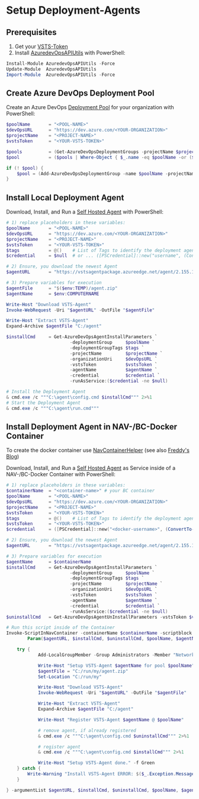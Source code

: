 # Setup Deployment-Agents

## Prerequisites

1) Get your [VSTS-Token](https://docs.microsoft.com/en-us/azure/devops/organizations/accounts/use-personal-access-tokens-to-authenticate?view=azure-devops)
1) Install [AzuredevOpsAPIUtils](https://www.powershellgallery.com/packages/AzureDevOpsAPIUtils) with PowerShell:

```PowerShell
Install-Module AzuredevOpsAPIUtils -Force
Update-Module  AzuredevOpsAPIUtils
Import-Module  AzuredevOpsAPIUtils -Force
```

## Create Azure DevOps Deployment Pool

Create an Azure DevOps [Deployment Pool](https://docs.microsoft.com/en-us/azure/devops/pipelines/release/deployment-groups/?view=azure-devops) for your organization with PowerShell:

```PowerShell
$poolName       = "<POOL-NAME>"
$devOpsURL      = "https://dev.azure.com/<YOUR-ORGANIZATION>"
$projectName    = "<PROJECT-NAME>"
$vstsToken      = "<YOUR-VSTS-TOKEN>"

$pools          = (Get-AzureDevOpsDeploymentGroups -projectName $projectName -organizationUri $devOpsURL -vstsToken $vstsToken)
$pool           = ($pools | Where-Object { $_.name -eq $poolName -or ($_.pool -and $_.pool.name -eq "$projectName-$poolName") } | Select-Object -First 1).pool

if (! $pool) {
    $pool = (Add-AzureDevOpsDeploymentGroup -name $poolName -projectName $projectName -organizationUri $devOpsURL -vstsToken $vstsToken).pool
}
```

## Install Local Deployment Agent

Download, Install, and Run a [Self Hosted Agent](https://docs.microsoft.com/en-us/azure/devops/pipelines/agents/v2-windows?view=azure-devops) with PowerShell:

```PowerShell
# 1) replace placeholders in these variables:
$poolName       = "<POOL-NAME>"
$devOpsURL      = "https://dev.azure.com/<YOUR-ORGANIZATION>"
$projectName    = "<PROJECT-NAME>"
$vstsToken      = "<YOUR-VSTS-TOKEN>"
$tags           = @()    # List of Tags to identify the deployment agent
$credential     = $null  # or ... ([PSCredential]::new("username", (ConvertTo-SecureString -String "password" -AsPlainText -Force)))

# 2) Ensure, you download the newest Agent
$agentURL       = "https://vstsagentpackage.azureedge.net/agent/2.155.1/vsts-agent-win-x64-2.155.1.zip"

# 3) Prepare variables for execution
$agentFile      = "$($env:TEMP)/agent.zip"
$agentName      = $env:COMPUTERNAME

Write-Host "Download VSTS-Agent"
Invoke-WebRequest -Uri "$agentURL" -OutFile "$agentFile"

Write-Host "Extract VSTS-Agent"
Expand-Archive $agentFile "C:/agent"

$installCmd     = Get-AzureDevOpsAgentInstallParameters `
                        -deploymentGroup     $poolName `
                        -deploymentGroupTags $tags `
                        -projectName         $projectName `
                        -organizationUri     $devOpsURL `
                        -vstsToken           $vstsToken `
                        -agentName           $agentName `
                        -credential          $credential `
                        -runAsService:($credential -ne $null)

# Install the Deployment Agent
& cmd.exe /c """C:\agent\config.cmd $installCmd""" 2>%1
# Start the Deployment Agent
& cmd.exe /c """C:\agent\run.cmd"""
```

## Install Deployment Agent in NAV-/BC-Docker Container

To create the docker container use [NavContainerHelper](https://www.powershellgallery.com/packages/navcontainerhelper/) (see also [Freddy's Blog](https://freddysblog.com/category/navcontainerhelper/))

Download, Install, and Run a [Self Hosted Agent](https://docs.microsoft.com/en-us/azure/devops/pipelines/agents/v2-windows?view=azure-devops) as Service inside of a NAV-/BC-Docker Container with PowerShell:

```PowerShell
# 1) replace placeholders in these variables:
$containerName  = "<container-name>" # your BC container
$poolName       = "<POOL-NAME>"
$devOpsURL      = "https://dev.azure.com/<YOUR-ORGANIZATION>"
$projectName    = "<PROJECT-NAME>"
$vstsToken      = "<YOUR-VSTS-TOKEN>"
$tags           = @()    # List of Tags to identify the deployment agent
$vstsToken      = "<YOUR-VSTS-TOKEN>"
$credential     = ([PSCredential]::new("<docker-username>", (ConvertTo-SecureString -String "<docker-password>" -AsPlainText -Force)))

# 2) Ensure, you download the newest Agent
$agentURL       = "https://vstsagentpackage.azureedge.net/agent/2.155.1/vsts-agent-win-x64-2.155.1.zip"

# 3) Prepare variables for execution
$agentName      = $containerName
$installCmd     = Get-AzureDevOpsAgentInstallParameters `
                        -deploymentGroup     $poolName `
                        -deploymentGroupTags $tags `
                        -projectName         $projectName `
                        -organizationUri     $devOpsURL `
                        -vstsToken           $vstsToken `
                        -agentName           $agentName `
                        -credential          $credential `
                        -runAsService:($credential -ne $null)
$uninstallCmd   = Get-AzureDevOpsAgentUnInstallParameters -vstsToken $vstsToken

# Run this script inside of the Container
Invoke-ScriptInNavContainer -containerName $containerName -scriptblock {
        Param($agentURL, $installCmd, $uninstallCmd, $poolName, $agentName)

    try {
            Add-LocalGroupMember -Group Administrators -Member "Network Service" -ErrorAction SilentlyContinue

            Write-Host "Setup VSTS-Agent $agentName for pool $poolName" -f Cyan
            $agentFile = "C:/run/my/agent.zip"
            Set-Location "C:/run/my"

            Write-Host "Download VSTS-Agent"
            Invoke-WebRequest -Uri "$agentURL" -OutFile "$agentFile"

            Write-Host "Extract VSTS-Agent"
            Expand-Archive $agentFile "C:/agent"

            Write-Host "Register VSTS-Agent $agentName @ $poolName"

            # remove agent, if already registered
            & cmd.exe /c """C:\agent\config.cmd $uninstallCmd""" 2>%1

            # register agent
            & cmd.exe /c """C:\agent\config.cmd $installCmd""" 2>%1

            Write-Host "Setup VSTS-Agent done." -f Green
    } catch {
        Write-Warning "Install VSTS-Agent ERROR: $($_.Exception.Message)"
    }

} -argumentList $agentURL, $installCmd, $uninstallCmd, $poolName, $agentName

```
